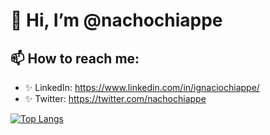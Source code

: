 # 👋 Hi, I’m @nachochiappe
## 📫 How to reach me:

* ✨ LinkedIn: https://www.linkedin.com/in/ignaciochiappe/
* ✨ Twitter: https://twitter.com/nachochiappe

[![Top Langs](https://github-readme-stats.vercel.app/api/top-langs/?username=nachochiappe&layout=compact&theme=vue)](https://github.com/anuraghazra/github-readme-stats)
